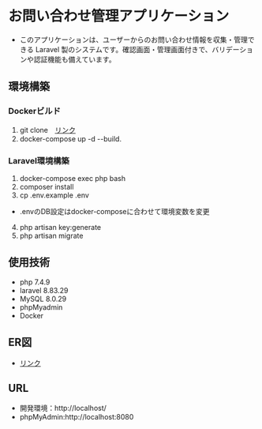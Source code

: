 # お問い合わせ管理アプリケーション
- このアプリケーションは、ユーザーからのお問い合わせ情報を収集・管理できる Laravel 製のシステムです。確認画面・管理画面付きで、バリデーションや認証機能も備えています。

## 環境構築

### Dockerビルド
1. git clone　[リンク](https://github.com/KenKen416/coachtech-test1-contact.git)
2. docker-compose up -d --build. 

### Laravel環境構築
1. docker-compose exec php bash
2. composer install
3. cp .env.example .env
- .envのDB設定はdocker-composeに合わせて環境変数を変更
4. php artisan key:generate
5. php artisan migrate

## 使用技術
- php 7.4.9
- laravel 8.83.29
- MySQL 8.0.29
- phpMyadmin
- Docker
## ER図
- [リンク](https://github.com/KenKen416/coachtech-test1-contact/blob/main/ER.png)
## URL
- 開発環境：http://localhost/
- phpMyAdmin:http://localhost:8080
